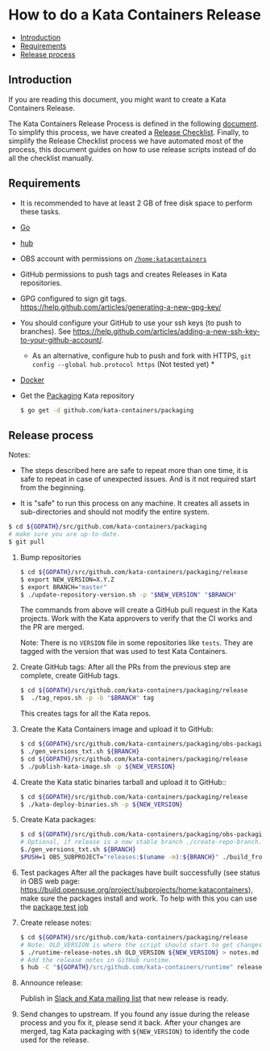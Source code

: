 # How to do a Kata Containers Release

* [Introduction](#introduction)
* [Requirements](#requirements)
* [Release process](#release-process)

## Introduction

If you are reading this document, you might want to create a Kata Containers
Release.

The Kata Containers Release Process is defined in the following
[document][release-process-definition]. To simplify this process, we have
created a [Release Checklist][release-checklist]. Finally, to simplify the
Release Checklist process we have automated most of the process, this document
guides on how to use release scripts instead of do all the checklist manually.

## Requirements

- It is recommended to have at least 2 GB of free disk space to perform these tasks.

- [Go][install-go-kata]

- [hub](https://github.com/github/hub)

- OBS account with permissions on [`/home:katacontainers`](https://build.opensuse.org/project/subprojects/home:katacontainers)

- GitHub permissions to push tags and creates Releases in Kata repositories.

- GPG configured to sign git tags. https://help.github.com/articles/generating-a-new-gpg-key/

- You should configure your GitHub to use your ssh keys (to push to branches). See https://help.github.com/articles/adding-a-new-ssh-key-to-your-github-account/.
    * As an alternative, configure hub to push and fork with HTTPS, `git config --global hub.protocol https` (Not tested yet) *

- [Docker](https://docs.docker.com/install/)

- Get the [Packaging](https://github.com/kata-containers/packaging) Kata repository

  ```bash
  $ go get -d github.com/kata-containers/packaging
  ```

## Release process

Notes:

- The steps described here are safe to repeat more than one time, it is safe to
  repeat in case of unexpected issues. And is it not required start from the
  beginning.


- It is "safe" to run this process on any machine. It creates all assets in
  sub-directories and should not modify the entire system.

```bash
$ cd ${GOPATH}/src/github.com/kata-containers/packaging
# make sure you are up-to-date.
$ git pull
```
1. Bump repositories
   ```bash
   $ cd ${GOPATH}/src/github.com/kata-containers/packaging/release
   $ export NEW_VERSION=X.Y.Z
   $ export BRANCH="master"
   $ ./update-repository-version.sh -p "$NEW_VERSION" "$BRANCH"
   ```
   The commands from above will create a GitHub pull request in the Kata projects.
   Work with the Kata approvers to verify that the CI works and the PR are merged.
 
   Note: There is no `VERSION` file in some repositories like `tests`. They are
   tagged with the version that was used to test Kata Containers.
 
2. Create GitHub tags:
   After all the PRs from the previous step are complete, create GitHub tags.
   ```bash
   $ cd ${GOPATH}/src/github.com/kata-containers/packaging/release
   $  ./tag_repos.sh -p -b "$BRANCH" tag
   ```
   This creates tags for all the Kata repos.
 
3. Create the Kata Containers image and upload it to GitHub:
   ```bash
   $ cd ${GOPATH}/src/github.com/kata-containers/packaging/obs-packaging
   $ ./gen_versions_txt.sh ${BRANCH}
   $ cd ${GOPATH}/src/github.com/kata-containers/packaging/release
   $ ./publish-kata-image.sh -p ${NEW_VERSION}
   ```
 
4. Create the Kata static binaries tarball and upload it to GitHub::
   ```bash
   $ cd ${GOPATH}/src/github.com/kata-containers/packaging/release
   $ ./kata-deploy-binaries.sh -p ${NEW_VERSION}
   ```
 
5. Create Kata packages:
   ```bash
   $ cd ${GOPATH}/src/github.com/kata-containers/packaging/obs-packaging
   # Optional, if release is a new stable branch ./create-repo-branch.sh ${BRANCH}
   $./gen_versions_txt.sh ${BRANCH}
   $PUSH=1 OBS_SUBPROJECT="releases:$(uname -m):${BRANCH}" ./build_from_docker.sh ${NEW_VERSION}
   ```

6. Test packages
After all the packages have built successfully (see status in OBS web page: https://build.opensuse.org/project/subprojects/home:katacontainers),
make sure the packages install and work. To help with this you can use the [package test job](http://jenkins.katacontainers.io/job/package-release-testing)

 
7. Create release notes:
   ```bash
   $ cd ${GOPATH}/src/github.com/kata-containers/packaging/release
   # Note: OLD_VERSION is where the script should start to get changes.
   $ ./runtime-release-notes.sh OLD_VERSION ${NEW_VERSION} > notes.md
   # Add the release notes in GitHub runtime.
   $ hub -C "${GOPATH}/src/github.com/kata-containers/runtime" release edit -F notes.md "${NEW_VERSION}"
   ```
 
7. Announce release:

   Publish in [Slack and Kata mailing list][join-us-kata] that new release is ready.

8. Send changes to upstream.
If you found any issue during the release process and you fix it, please send it back.
After your changes are merged, tag Kata packaging with `${NEW_VERSION}` to identify the code used for the release.


[release-process-definition]: https://github.com/kata-containers/documentation/blob/master/Releases.md
[release-checklist]: https://github.com/kata-containers/documentation/blob/master/Release-Checklist.md
[join-us-kata]: https://github.com/kata-containers/community#join-us
[install-go-kata]: https://github.com/kata-containers/documentation/blob/master/Developer-Guide.md#requirements-to-build-individual-components
